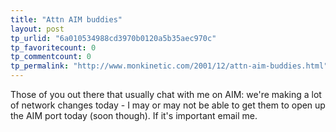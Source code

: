 ```yaml
---
title: "Attn AIM buddies"
layout: post
tp_urlid: "6a010534988cd3970b0120a5b35aec970c"
tp_favoritecount: 0
tp_commentcount: 0
tp_permalink: "http://www.monkinetic.com/2001/12/attn-aim-buddies.html"
---
```

Those of you out there that usually chat with me on AIM: we&#39;re making a lot of network changes today - I may or may not be able to get them to open up the AIM port today (soon though). If it&#39;s important email me.
